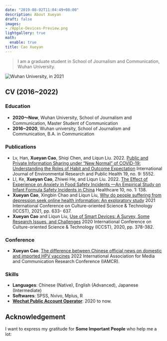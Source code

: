 ```yaml
---
date: "2019-08-02T11:04:49+08:00"
description: About Xueyan
draft: false
images:
- /Apple-Devices-Preview.png
lightgallery: true
math:
  enable: true
title: Cao Xueyan
---
```


> I am a graduate student in School of Journalism and Communication, Wuhan University.

![Wuhan University, in 2021](/images/Apple-Devices-Preview.jpg "Wuhan University, in 2021")

## CV (2016~2022)

### Education

* **2020～Now**, Wuhan University, School of Journalism and Communication, Master Student of Communication
* **2016~2020**, Wuhan university, School of Journalism and Communication, B.A. in Communication

### Publications

* Lv, Han, **Xueyan Cao**, Shiqi Chen, and Liqun Liu. 2022. [Public and Private Information Sharing under “New Normal” of COVID-19: Understanding the Roles of Habit and Outcome Expectation](https://doi.org/10.3390/ijerph19095552) International Journal of Environmental Research and Public Health 19, no. 9: 5552.
* LI, Ke, **Xueyan Cao**, Zhiwei He, and Liqun Liu. 2022. [The Effect of Experience on Anxiety in Food Safety Incidents —An Empirical Study on Infant Formula Safety Incidents in China](https://doi.org/10.3390/healthcare10010138) Healthcare 10, no. 1: 138. 
* **Xueyan Cao**, Xingbin Chao and Liqun Liu, [Why do people suffering from depression seek online health information: An exploratory study](https://ieeexplore.ieee.org/abstract/document/9637668) 2021 International Conference on Culture-oriented Science & Technology (ICCST), 2021, pp. 633- 637.
* **Xueyan Cao** and Liqun Liu, [Use of Smart Devices: A Survey, Some Research Issues, and Challenges](https://ieeexplore.ieee.org/document/9262735) 2020 International Conference on Culture-oriented Science & Technology (ICCST), 2020, pp. 378-382.

### Conference

* **Xueyan Cao**. [The difference between Chinese official news on domestic and imported HPV vaccines](http://beijing2022.iamcr.org/iamcr.org/node/20815.html) 2022 International Association for Media and Communication Research Conference (IAMCR). 

### Skills

* **Languages**: Chinese (Native), English (Advanced), Japanese (Intermediate)
* **Softwares**: SPSS, Nvivo, Mplus, R
* [**Wechat Public Account Operator**](http://mp.weixin.qq.com/s?__biz=MzUzMjMzNTc0MQ==&mid=2247486546&idx=1&sn=d0eae4c3a904c6c168f0022dcf895320&chksm=fab59140cdc21856809815adcaf610b30f68f9abf6203f814d579d31535fa56bcbf15795e52b#rd): 2020 to now.

## Acknowledgement

I want to express my gratitude for **Some Important People** who help me a lot:

